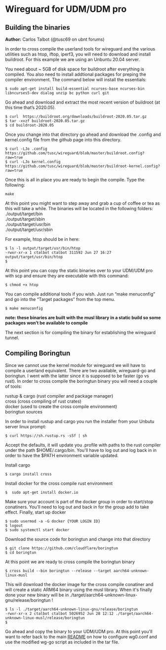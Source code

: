 # Wireguard for UDM/UDM pro


## Building the binaries
**Author:** Carlos Talbot (@tusc69 on ubnt forums)

In order to cross compile the userland tools for wireguard and the various utilities such as htop, iftop, iperf3, you will need to download and install buildroot. For this example we are using an Unbuntu 20.04 server.

You need about ~ 5GB of disk space for buildroot after everything is compiled. You also need to install addtional packages for preping the compiler environment. The command below will install the essentials:

```
$ sudo apt-get install build-essential ncurses-base ncurses-bin libncurses5-dev dialog unzip bc python curl git
```

Go ahead and download and extract the most recent version of buildroot (at this time that’s 2020.05). 

```
$ curl  https://buildroot.org/downloads/buildroot-2020.05.tar.gz
$ tar -xvzf buildroot-2020.05.tar.gz
$ cd buildroot-2020.05
```
Once you change into that directory go ahead and download the .config and kernel.config file from the github page into this directory.

```
$ curl -LJo .config  https://github.com/tusc/wireguard/blob/master/buildroot.config?raw=true
$ curl -LJo kernel.config  https://github.com/tusc/wireguard/blob/master/buildroot-kernel.config?raw=true
```

Once this is all in place you are ready to begin the compile. Type the following:

```
make
```

At this point you might want to step away and grab a cup of coffee or tea as this will take a while.
The binaries will be located in the following folders:<br/>
./output/target/bin<br/>
./output/target/sbin<br/>
./output/target/usr/bin<br/>
./output/target/usr/sbin

For example, htop should be in here:
```
$ ls -l output/target/usr/bin/htop
-rwxr-xr-x 1 ctalbot ctalbot 311592 Jun 27 16:27 output/target/usr/bin/htop
$
```

At this point you can copy the static binaries over to your UDM/UDM pro with scp and ensure they are executable with this command:

```
$ chmod +x htop
```

You can compile additional tools if you wish. Just run “make menuconfig” and go into the “Target packages” from the top menu.

```
$ make menuconfig
```
**note: these binaries are built with the musl library in a static build so some packages won’t be available to compile**

The next section is for compiling the binary for establishing the wireguard tunnel.

## Compiling Boringtun
Since we cannot use the kernel module for wireguard we will have to compile a userland equivalent. There are two available, wireguard-go and boringtun. I went with the latter since it is supposed to be faster (go vs rust).
In order to cross compile the boringtun binary you will need a couple of tools:

rustup & cargo (rust compiler and package manager)<br/>
cross (cross compiling of rust crates)<br/>
docker (used to create the cross compile environment)<br/>
boringtun sources

In order to install rustup and cargo you run the installer from your Unbutu server linux prompt:

```
$ curl https://sh.rustup.rs -sSf | sh
```
Accept the defaults, it will update you .profile with paths to the rust compiler under the path $HOME/.cargo/bin. You'll have to log out and log back in in order to have the $PATH environment variable updated.

Install cargo
```
$ cargo install cross
```

Install docker for the cross compile rust environment
```
$  sudo apt-get install docker.io
```
Make sure your account is part of the docker group in order to start/stop conatiners. You'll need to log out and back in for the group add to take effect. Finally, start up docker

```
$ sudo usermod -a -G docker {YOUR LOGIN ID}
$ logout
$ sudo systemctl start docker
```

Download the source code for boringtun and change into that directory

```
$ git clone https://github.com/cloudflare/boringtun
$ cd boringtun
```

At this point we are ready to cross compile the boringtun binary

```
$ cross build --bin boringtun --release --target aarch64-unknown-linux-musl
```

This will download the docker image for the cross compile conatiner and will create a static ARM64 binary using the musl library.
When it's finally done your new binary will be in ./target/aarch64-unknown-linux-gnu/release/boringtun !

```
$ ls -l ./target/aarch64-unknown-linux-gnu/release/boringtun
-rwxr-xr-x 2 ctalbot ctalbot 5026952 Jun 28 12:12 ./target/aarch64-unknown-linux-musl/release/boringtun
$
```

Go ahead and copy the binary to your UDM/UDM pro. At this point you'll want to refer back to the main [README](https://github.com/tusc/wireguard/blob/master/README.md) on how to configure wg0.conf and use the modified wg-go script as included in the tar file.




